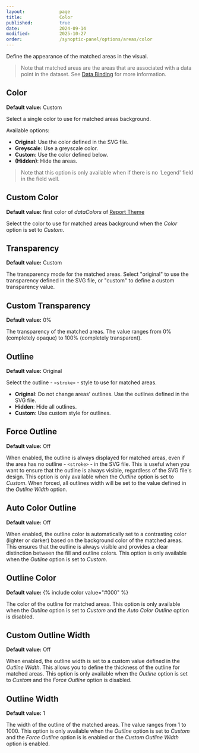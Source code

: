 ```yaml
---
layout:             page
title:              Color
published:          true
date:               2024-09-14
modified:           2025-10-27
order:              /synoptic-panel/options/areas/color
---
```


Define the appearance of the matched areas in the visual.

> Note that matched areas are the areas that are associated with a data point in the dataset. See [Data Binding](../../concepts/data-binding.md) for more information.

## Color

**Default value:** Custom

Select a single color to use for matched areas background.

Available options:

- **Original**: Use the color defined in the SVG file.
- **Greyscale**: Use a greyscale color.
- **Custom**: Use the color defined below.
- **(Hidden)**: Hide the areas.

> Note that this option is only available when if there is no 'Legend' field in the field well.

## Custom Color

**Default value:** first color of *dataColors* of [Report Theme](../../features/themes.md)

Select the color to use for matched areas background when the *Color* option is set to *Custom*.

## Transparency

**Default value:** Custom

The transparency mode for the matched areas. Select "original" to use the transparency defined in the SVG file, or "custom" to define a custom transparency value.

## Custom Transparency

**Default value:** 0%

The transparency of the matched areas. The value ranges from 0% (completely opaque) to 100% (completely transparent).

## Outline

**Default value:** Original

Select the outline - `<stroke>` - style to use for matched areas.

- **Original**: Do not change areas' outlines. Use the outlines defined in the SVG file.
- **Hidden**: Hide all outlines.
- **Custom**: Use custom style for outlines.

## Force Outline

**Default value:** Off

When enabled, the outline is always displayed for matched areas, even if the area has no outline - `<stroke>` - in the SVG file. This is useful when you want to ensure that the outline is always visible, regardless of the SVG file's design. This option is only available when the *Outline* option is set to *Custom*. 
When forced, all outlines width will be set to the value defined in the *Outline Width* option.

## Auto Color Outline

**Default value:** Off

When enabled, the outline color is automatically set to a contrasting color (lighter or darker) based on the background color of the matched areas. This ensures that the outline is always visible and provides a clear distinction between the fill and outline colors. This option is only available when the *Outline* option is set to *Custom*.

## Outline Color

**Default value:** {% include color value="#000" %}

The color of the outline for matched areas. This option is only available when the *Outline* option is set to *Custom* and the *Auto Color Outline* option is disabled.

## Custom Outline Width

**Default value:** Off

When enabled, the outline width is set to a custom value defined in the *Outline Width*. This allows you to define the thickness of the outline for matched areas. This option is only available when the *Outline* option is set to *Custom* and the *Force Outline* option is disabled. 

## Outline Width

**Default value:** 1

The width of the outline of the matched areas. The value ranges from 1 to 1000. This option is only available when the *Outline* option is set to *Custom* and the *Force Outline* option is is enabled or the *Custom Outline Width* option is enabled.
